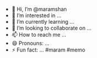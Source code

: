 - 👋 Hi, I’m @maramshan
- 👀 I’m interested in ...
- 🌱 I’m currently learning ...
- 💞️ I’m looking to collaborate on ...
- 📫 How to reach me ...
- 😄 Pronouns: ...
- ⚡ Fun fact: ...
#maram
#memo 

<!---
maramshan/maramshan is a ✨ special ✨ repository because its `README.md` (this file) appears on your GitHub profile.
You can click the Preview link to take a look at your changes.
--->
